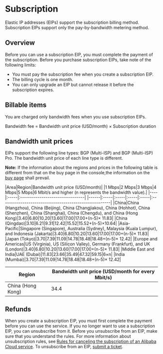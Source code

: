 # Subscription

Elastic IP addresses \(EIPs\) support the subscription billing method. Subscription EIPs support only the pay-by-bandwidth metering method.

## Overview

Before you can use a subscription EIP, you must complete the payment of the subscription. Before you purchase subscription EIPs, take note of the following limits:

-   You must pay the subscription fee when you create a subscription EIP.
-   The billing cycle is one month.
-   You can only upgrade an EIP but cannot release it before the subscription expires.

## Billable items

You are charged only bandwidth fees when you use subscription EIPs.

Bandwidth fee = Bandwidth unit price \(USD/month\) × Subscription duration

## Bandwidth unit prices

EIPs support the following line types: BGP \(Multi-ISP\) and BGP \(Multi-ISP\) Pro. The bandwidth unit price of each line type is different.

**Note:** If the information about the regions and prices in the following table is different from that on the buy page in the console,the information on the [buy page](https://common-buy-intl.aliyun.com/?commodityCode=eip_pre_intl#/buy) shall prevail.

|Area|Region|Bandwidth unit price \(USD/month\)|
|1 Mbps|2 Mbps|3 Mbps|4 Mbps|5 Mbps|6 Mbit/s and higher \(n represents the bandwidth value\).|
|----|:-----|:---------------------------------|
|------|:-----|:-----|:-----|:-----|:--------------------------------------------------------|
|China|China \(Hangzhou\), China \(Beijing\), China \(Zhangjiakou\), China \(Hohhot\), China \(Shenzhen\), China \(Shanghai\), China \(Chengdu\), and China \(Hong Kong\)|3.40|6.80|10.20|13.60|17.00|17.00+\(n-5\)× 11.83|
|China \(Qingdao\)|3.10|6.21|9.31|12.42|15.52|15.52+\(n-5\)×10.64|
|Asia-Pacific|Singapore \(Singapore\), Australia \(Sydney\), Malaysia \(Kuala Lumpur\), and Indonesia \(Jakarta\)|3.40|6.80|10.20|13.60|17.00|17.00+\(n-5\)× 11.83|
|Japan \(Tokyo\)|3.70|7.39|11.09|14.78|18.48|18.48+\(n-5\)× 12.42|
|Europe and Americas|US \(Virginia\), US \(Silicon Valley\), Germany \(Frankfurt\), and UK \(London\)|3.40|6.80|10.20|13.60|17.00|17.00+\(n-5\)× 11.83|
|Middle East and India|UAE \(Dubai\)|11.83|23.66|35.49|47.32|59.15|6×n|
|India \(Mumbai\)|3.70|7.39|11.09|14.78|18.48|18.48+\(n-5\)× 12.42|

|Region|Bandwidth unit price \(USD/month for every Mbit/s\)|
|------|---------------------------------------------------|
|China \(Hong Kong\)|34.4|

## Refunds

When you create a subscription EIP, you must first complete the payment before you can use the service. If you no longer want to use a subscription EIP, you can unsubscribe from it. Before you unsubscribe from an EIP, make sure that you understand the rules. For more information about unsubscription rules, see [Rules for canceling the subscription of an Alibaba Cloud service](https://www.alibabacloud.com/help/zh/doc-detail/102721.htm). To unsubscribe from an EIP, [submit a ticket](https://workorder-intl.console.aliyun.com/#/ticket/createIndex).

